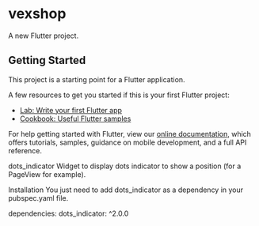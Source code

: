 # vexshop

A new Flutter project.

## Getting Started

This project is a starting point for a Flutter application.

A few resources to get you started if this is your first Flutter project:

- [Lab: Write your first Flutter app](https://flutter.dev/docs/get-started/codelab)
- [Cookbook: Useful Flutter samples](https://flutter.dev/docs/cookbook)

For help getting started with Flutter, view our
[online documentation](https://flutter.dev/docs), which offers tutorials,
samples, guidance on mobile development, and a full API reference.

dots_indicator
Widget to display dots indicator to show a position (for a PageView for example).

Installation
You just need to add dots_indicator as a dependency in your pubspec.yaml file.

dependencies:
dots_indicator: ^2.0.0
